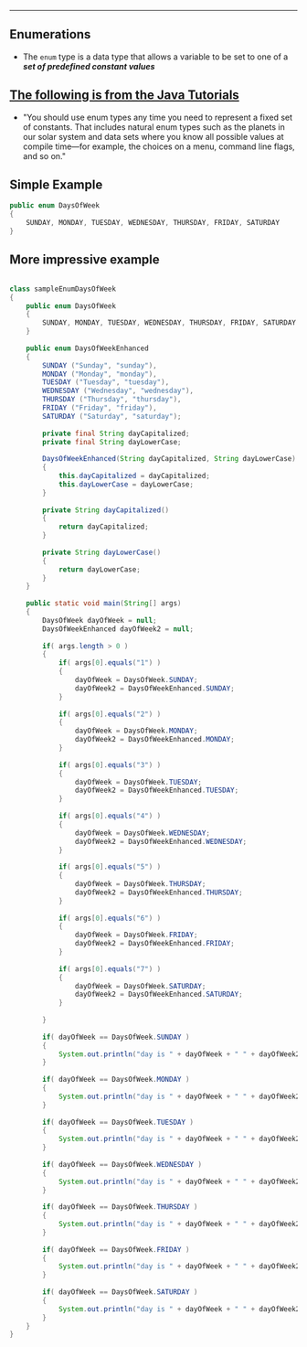 ------------
Enumerations
-------------

- The `enum` type is a data type that allows a variable to be set to one of a ***set of predefined constant values***

## [The following is from the Java Tutorials](https://docs.oracle.com/javase/tutorial/java/javaOO/enum.html)
- "You should use enum types any time you need to represent a fixed set of constants. That includes natural enum types such as the planets in our solar system and data sets where you know all possible values at compile time—for example, the choices on a menu, command line flags, and so on."

## Simple Example

``` java
public enum DaysOfWeek 
{
	SUNDAY, MONDAY, TUESDAY, WEDNESDAY, THURSDAY, FRIDAY, SATURDAY
}
```

## More impressive example

``` java

class sampleEnumDaysOfWeek
{
	public enum DaysOfWeek
	{
		SUNDAY, MONDAY, TUESDAY, WEDNESDAY, THURSDAY, FRIDAY, SATURDAY
	}
	
	public enum DaysOfWeekEnhanced
	{
		SUNDAY ("Sunday", "sunday"), 
		MONDAY ("Monday", "monday"), 
		TUESDAY ("Tuesday", "tuesday"), 
		WEDNESDAY ("Wednesday", "wednesday"), 
		THURSDAY ("Thursday", "thursday"), 
		FRIDAY ("Friday", "friday"), 
		SATURDAY ("Saturday", "saturday");
		
		private final String dayCapitalized;
		private final String dayLowerCase;
		
		DaysOfWeekEnhanced(String dayCapitalized, String dayLowerCase)
		{
			this.dayCapitalized = dayCapitalized;
			this.dayLowerCase = dayLowerCase;
		}
		
		private String dayCapitalized()
		{
			return dayCapitalized;
		}
		
		private String dayLowerCase()
		{
			return dayLowerCase;
		}
	}
	
	public static void main(String[] args)
	{
		DaysOfWeek dayOfWeek = null;
		DaysOfWeekEnhanced dayOfWeek2 = null;
		
		if( args.length > 0 )
		{
			if( args[0].equals("1") )
			{
				dayOfWeek = DaysOfWeek.SUNDAY;
				dayOfWeek2 = DaysOfWeekEnhanced.SUNDAY;
			}
			
			if( args[0].equals("2") )
			{
				dayOfWeek = DaysOfWeek.MONDAY;
				dayOfWeek2 = DaysOfWeekEnhanced.MONDAY;
			}
			
			if( args[0].equals("3") )
			{
				dayOfWeek = DaysOfWeek.TUESDAY;
				dayOfWeek2 = DaysOfWeekEnhanced.TUESDAY;
			}
			
			if( args[0].equals("4") )
			{
				dayOfWeek = DaysOfWeek.WEDNESDAY;
				dayOfWeek2 = DaysOfWeekEnhanced.WEDNESDAY;
			}
			
			if( args[0].equals("5") )
			{
				dayOfWeek = DaysOfWeek.THURSDAY;
				dayOfWeek2 = DaysOfWeekEnhanced.THURSDAY;
			}
			
			if( args[0].equals("6") )
			{
				dayOfWeek = DaysOfWeek.FRIDAY;
				dayOfWeek2 = DaysOfWeekEnhanced.FRIDAY;
			}
			
			if( args[0].equals("7") )
			{
				dayOfWeek = DaysOfWeek.SATURDAY;
				dayOfWeek2 = DaysOfWeekEnhanced.SATURDAY;
			}
			
		}
		
		if( dayOfWeek == DaysOfWeek.SUNDAY )
		{
			System.out.println("day is " + dayOfWeek + " " + dayOfWeek2.dayCapitalized() + " " + dayOfWeek2.dayLowerCase());
		}
		
		if( dayOfWeek == DaysOfWeek.MONDAY )
		{
			System.out.println("day is " + dayOfWeek + " " + dayOfWeek2.dayCapitalized() + " " + dayOfWeek2.dayLowerCase());
		}
		
		if( dayOfWeek == DaysOfWeek.TUESDAY )
		{
			System.out.println("day is " + dayOfWeek + " " + dayOfWeek2.dayCapitalized() + " " + dayOfWeek2.dayLowerCase());
		}
		
		if( dayOfWeek == DaysOfWeek.WEDNESDAY )
		{
			System.out.println("day is " + dayOfWeek + " " + dayOfWeek2.dayCapitalized() + " " + dayOfWeek2.dayLowerCase());
		}
		
		if( dayOfWeek == DaysOfWeek.THURSDAY )
		{
			System.out.println("day is " + dayOfWeek + " " + dayOfWeek2.dayCapitalized() + " " + dayOfWeek2.dayLowerCase());
		}
		
		if( dayOfWeek == DaysOfWeek.FRIDAY )
		{
			System.out.println("day is " + dayOfWeek + " " + dayOfWeek2.dayCapitalized() + " " + dayOfWeek2.dayLowerCase());
		}
		
		if( dayOfWeek == DaysOfWeek.SATURDAY )
		{
			System.out.println("day is " + dayOfWeek + " " + dayOfWeek2.dayCapitalized() + " " + dayOfWeek2.dayLowerCase());
		}
	}
}
```